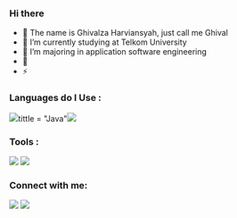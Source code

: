 ### Hi there
  
  
- 🔭 The name is Ghivalza Harviansyah, just call me Ghival
- 🌱 I’m currently studying at Telkom University
- 👯 I’m majoring in application software engineering
- 🥅 
- ⚡ 
### Languages do I Use : 
<img src="https://img.icons8.com/color/48/000000/java-coffee-cup-logo--v2.png"/>tittle = "Java"<img src="https://img.icons8.com/color/48/000000/kotlin.png"/>
<br />

### Tools :
<img src="https://img.icons8.com/fluency/48/000000/visual-studio-code-2019.png"/> <img src="https://img.icons8.com/color/48/000000/android-studio--v2.png"/>
<br />

### Connect with me:
[<img src="https://img.icons8.com/cute-clipart/48/000000/linkedin.png"/>](https://www.linkedin.com/in/ghivalza-harviansyah)
[<img src="https://img.icons8.com/cute-clipart/48/000000/instagram-new.png"/>](https://www.instagram.com/ghivalhrvnsyah/)

